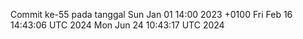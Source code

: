 Commit ke-55 pada tanggal Sun Jan 01 14:00 2023 +0100
Fri Feb 16 14:43:06 UTC 2024
Mon Jun 24 10:43:17 UTC 2024
